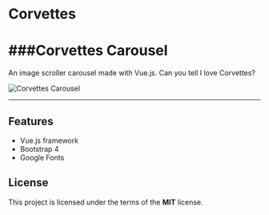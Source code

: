 # Corvettes
###Corvettes Carousel
============

An image scroller carousel made with Vue.js.  Can you tell I love Corvettes?

![Corvettes Carousel](http://ryanhunter.org/portfolio/corvettes/corvettes.jpg)

---

## Features
- Vue.js framework
- Bootstrap 4
- Google Fonts


## License

This project is licensed under the terms of the **MIT** license.


